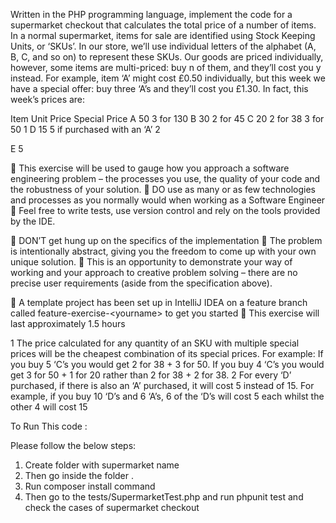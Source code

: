 Written in the PHP programming language, implement the code for a supermarket
checkout that calculates the total price of a number of items.
In a normal supermarket, items for sale are identified using Stock Keeping Units, or
‘SKUs’. In our store, we’ll use individual letters of the alphabet (A, B, C, and so on) to
represent these SKUs. Our goods are priced individually, however, some items are
multi-priced: buy n of them, and they’ll cost you y instead.
For example, item ‘A’ might cost £0.50 individually, but this week we have a special
offer: buy three ‘A’s and they’ll cost you £1.30. In fact, this week’s prices are:

Item Unit Price Special Price
A 50 3 for 130
B 30 2 for 45
C 20 2 for 38
3 for 50 1
D 15 5 if purchased
with an ‘A’ 2

E 5

 This exercise will be used to gauge how you approach a software engineering
problem – the processes you use, the quality of your code and the robustness of your
solution.
 DO use as many or as few technologies and processes as you normally would when
working as a Software Engineer
 Feel free to write tests, use version control and rely on the tools provided by
the IDE.

 DON’T get hung up on the specifics of the implementation
 The problem is intentionally abstract, giving you the freedom to come up
with your own unique solution.
 This is an opportunity to demonstrate your way of working and your
approach to creative problem solving – there are no precise user
requirements (aside from the specification above).

 A template project has been set up in IntelliJ IDEA on a feature branch called
feature-exercise-&lt;yourname&gt; to get you started
 This exercise will last approximately 1.5 hours

1 The price calculated for any quantity of an SKU with multiple special prices will be the cheapest
combination of its special prices. For example: If you buy 5 ‘C’s you would get 2 for 38 + 3 for 50.
If you buy 4 ‘C’s you would get 3 for 50 + 1 for 20 rather than 2 for 38 + 2 for 38.
2 For every ‘D’ purchased, if there is also an ‘A’ purchased, it will cost 5 instead of 15. For
example, if you buy 10 ‘D’s and 6 ‘A’s, 6 of the ‘D’s will cost 5 each whilst the other 4 will cost 15



To Run This code :

Please follow the below steps:

1) Create folder with supermarket name
2) Then go inside the folder .
3) Run composer install command
4) Then go to the tests/SupermarketTest.php and run phpunit test and check the cases of supermarket checkout

